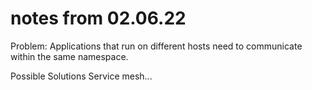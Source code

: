 notes from 02.06.22
===================

Problem: 
Applications that run on different hosts need to communicate within the same
namespace.

Possible Solutions
Service mesh...
